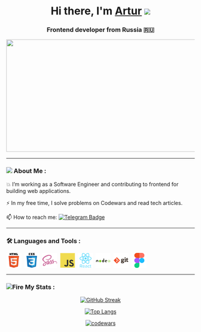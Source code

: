 <h1 align="center">Hi there, I'm <a href="https://arturvetrov.github.io/Portfolio_React_Artur/" target="_blank">Artur</a> 
<img src="https://github.com/blackcater/blackcater/raw/main/images/Hi.gif" height="32"/></h1>
<h3 align="center">Frontend developer from Russia 🇷🇺</h3>

<div align="center">
  <img src="https://media.giphy.com/media/dWesBcTLavkZuG35MI/giphy.gif" width="600" height="300"/>
</div>

---

### <img src="https://media.giphy.com/media/WUlplcMpOCEmTGBtBW/giphy.gif" width="40"> About Me :

  :boom: I’m working as a Software Engineer and contributing to frontend for building web applications.

  :zap: In my free time, I solve problems on Codewars and read tech articles.

  :mailbox: How to reach me: [![Telegram Badge](https://img.shields.io/badge/artur_Vetrov-2CA5E0?style=for-the-badge&logo=telegram&logoColor=white)](https://t.me/arturVetrov)

---

### :hammer_and_wrench: Languages and Tools :
<div>
<img src="https://raw.githubusercontent.com/devicons/devicon/1119b9f84c0290e0f0b38982099a2bd027a48bf1/icons/html5/html5-original-wordmark.svg" title="HTML" alt="HTML" width="40" height="40"/>&nbsp;
<img src="https://raw.githubusercontent.com/devicons/devicon/1119b9f84c0290e0f0b38982099a2bd027a48bf1/icons/css3/css3-original-wordmark.svg" title="CSS" alt="CSS" width="40" height="40"/>&nbsp;
<img src="https://raw.githubusercontent.com/devicons/devicon/1119b9f84c0290e0f0b38982099a2bd027a48bf1/icons/sass/sass-original.svg" title="SASS" alt="SASS" width="40" height="40"/>&nbsp;
<img src="https://raw.githubusercontent.com/devicons/devicon/1119b9f84c0290e0f0b38982099a2bd027a48bf1/icons/javascript/javascript-original.svg" title="JS" alt="JS" width="40" height="40"/>&nbsp;
<img src="https://raw.githubusercontent.com/devicons/devicon/1119b9f84c0290e0f0b38982099a2bd027a48bf1/icons/react/react-original-wordmark.svg" title="React" alt="React" width="40" height="40"/>&nbsp;
<img src="https://raw.githubusercontent.com/devicons/devicon/1119b9f84c0290e0f0b38982099a2bd027a48bf1/icons/nodejs/nodejs-original-wordmark.svg" title="NodeJS" alt="NodeJS" width="40" height="40"/>&nbsp;
<img src="https://raw.githubusercontent.com/devicons/devicon/1119b9f84c0290e0f0b38982099a2bd027a48bf1/icons/git/git-original-wordmark.svg" title="Git" alt="Git" width="40" height="40"/>&nbsp;
<img src="https://raw.githubusercontent.com/devicons/devicon/1119b9f84c0290e0f0b38982099a2bd027a48bf1/icons/figma/figma-original.svg" title="Figma" alt="Figma" width="40" height="40"/>&nbsp;
</div>

---

### <img src="https://emoji.discadia.com/emojis/4d1fd379-c331-46ba-a083-49af10fc9bb5.gif" width="40px" alt="Fire"> My Stats :

<div align="center">

[![GitHub Streak](https://streak-stats.demolab.com?user=ArturVetrov&theme=tokyonight&date_format=j%20M%5B%20Y%5D&card_width=500)](https://git.io/streak-stats)
</br>

[![Top Langs](https://github-readme-stats.vercel.app/api/top-langs/?username=ArturVetrov&layout=compact&theme=vision-friendly-dark)](https://github.com/anuraghazra/github-readme-stats)
</br>

[![codewars](https://www.codewars.com/users/Artur_Vetrov/badges/large)](https://www.codewars.com/users/Artur_Vetrov)
</div>
